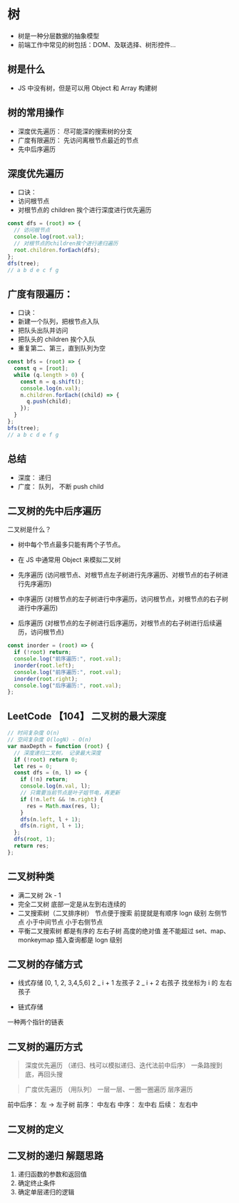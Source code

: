 # 树

- 树是一种分层数据的抽象模型
- 前端工作中常见的树包括：DOM、及联选择、树形控件...

## 树是什么

- JS 中没有树，但是可以用 Object 和 Array 构建树

## 树的常用操作

- 深度优先遍历： 尽可能深的搜索树的分支
- 广度有限遍历： 先访问离根节点最近的节点
- 先中后序遍历

## 深度优先遍历

- 口诀：
- 访问根节点
- 对根节点的 children 挨个进行深度进行优先遍历

```js
const dfs = (root) => {
  // 访问根节点
  console.log(root.val);
  // 对根节点的children挨个进行递归遍历
  root.children.forEach(dfs);
};
dfs(tree);
// a b d e c f g
```

## 广度有限遍历：

- 口诀：
- 新建一个队列，把根节点入队
- 把队头出队并访问
- 把队头的 children 挨个入队
- 重复第二、第三，直到队列为空

```js
const bfs = (root) => {
  const q = [root];
  while (q.length > 0) {
    const n = q.shift();
    console.log(n.val);
    n.children.forEach((child) => {
      q.push(child);
    });
  }
};
bfs(tree);
// a b c d e f g
```

## 总结

- 深度： 递归
- 广度： 队列， 不断 push child

## 二叉树的先中后序遍历

二叉树是什么？

- 树中每个节点最多只能有两个子节点。
- 在 JS 中通常用 Object 来模拟二叉树

- 先序遍历 (访问根节点、对根节点左子树进行先序遍历、对根节点的右子树进行先序遍历)
- 中序遍历 (对根节点的左子树进行中序遍历，访问根节点，对根节点的右子树进行中序遍历)
- 后序遍历 (对根节点的左子树进行后序遍历，对根节点的右子树进行后续遍历，访问根节点)

```js
const inorder = (root) => {
  if (!root) return;
  console.log("前序遍历:", root.val);
  inorder(root.left);
  console.log("前序遍历:", root.val);
  inorder(root.right);
  console.log("后序遍历:", root.val);
};
```

## LeetCode 【104】 二叉树的最大深度

```js
// 时间复杂度 O(n)
// 空间复杂度 O(logN) - O(n)
var maxDepth = function (root) {
  // 深度递归二叉树， 记录最大深度
  if (!root) return 0;
  let res = 0;
  const dfs = (n, l) => {
    if (!n) return;
    console.log(n.val, l);
    // 只需要当前节点是叶子姐节电，再更新
    if (!n.left && !n.right) {
      res = Math.max(res, l);
    }
    dfs(n.left, l + 1);
    dfs(n.right, l + 1);
  };
  dfs(root, 1);
  return res;
};
```

## 二叉树种类

- 满二叉树 2k - 1
- 完全二叉树 底部一定是从左到右连续的
- 二叉搜索树（二叉排序树） 节点便于搜索 前提就是有顺序 logn 级别 左侧节点 小于中间节点 小于右侧节点
- 平衡二叉搜索树 都是有序的 左右子树 高度的绝对值 差不能超过 set、map、monkeymap 插入查询都是 logn 级别

## 二叉树的存储方式

- 线式存储
  [0, 1, 2, 3,4,5,6]
  2 _ i + 1 左孩子
  2 _ i + 2 右孩子
  找坐标为 i 的 左右孩子

- 链式存储

一种两个指针的链表

## 二叉树的遍历方式

> 深度优先遍历 （递归、栈可以模拟递归、迭代法前中后序）
> 一条路搜到底，再回头搜

> 广度优先遍历 （用队列）
> 一层一层、一圈一圈遍历
> 层序遍历

前中后序： 左 -> 左子树
前序： 中左右
中序： 左中右
后续： 左右中

## 二叉树的定义

## 二叉树的递归 解题思路

1.  递归函数的参数和返回值
2.  确定终止条件
3.  确定单层递归的逻辑
